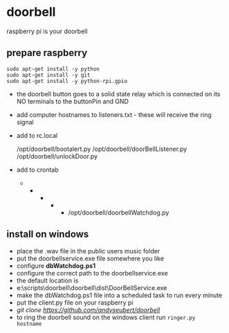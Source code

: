 doorbell
========

raspberry pi is your doorbell

prepare raspberry
----

    sudo apt-get install -y python
    sudo apt-get install -y git
    sudo apt-get install -y python-rpi.gpio
    
* the doorbell button goes to a solid state relay which is connected on its NO terminals to the buttonPin and GND
* add computer hostnames to listeners.txt - these will receive the ring signal
* add to rc.local 


    /opt/doorbell/bootalert.py
    /opt/doorbell/doorBellListener.py
    /opt/doorbell/unlockDoor.py
* add to crontab

     * * * * * /opt/doorbell/doorbellWatchdog.py

install on windows
----
* place the .wav file in the public users music folder
* put the doorbellservice.exe file somewhere you like
* configure **dbWatchdog.ps1**
 * configure the correct path to the doorbellservice.exe
 * the default location is
  * e:\scripts\doorbell\doorbell\dist\DoorBellService.exe
* make the dbWatchdog.ps1 file into a scheduled task to run every minute 
* put the client.py file on your raspberry pi
 * _git clone https://github.com/andyseubert/doorbell_
* to ring the doorbell sound on the windows client run
<code>ringer.py hostname</code>


